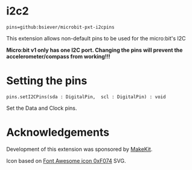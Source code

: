 # i2c2

```package
pins=github:bsiever/microbit-pxt-i2cpins
```

This extension allows non-default pins to be used for the micro:bit's I2C

**Micro:bit v1 only has one I2C port. Changing the pins will prevent the accelerometer/compass from working!!!**

# Setting the pins

```sig
pins.setI2CPins(sda : DigitalPin,  scl : DigitalPin) : void
```

Set the Data and Clock pins.

# Acknowledgements 

Development of this extension was sponsored by [MakeKit](https://www.makekit.no/).

Icon based on [Font Awesome icon 0xF074](https://www.iconfinder.com/icons/213043/f074_icon) SVG.

<script src="https://makecode.com/gh-pages-embed.js"></script>
<script>makeCodeRender("{{ site.makecode.home_url }}", "{{ site.github.owner_name }}/{{ site.github.repository_name }}");</script>

